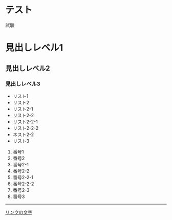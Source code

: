 # テスト

試験

# 見出しレベル1
## 見出しレベル2
### 見出しレベル3

- リスト1
- リスト2
 - リスト2-1
 - リスト2-2
  - リスト2-2-1
  - リスト2-2-2
 - ネスト2-2
- リスト3

1. 番号1
1. 番号2
 1. 番号2-1
 1. 番号2-2
  1. 番号2-2-1  
  1. 番号2-2-2
 1. 番号2-3
1. 番号3

---

[リンクの文字](https://www.google.co.jp/)
